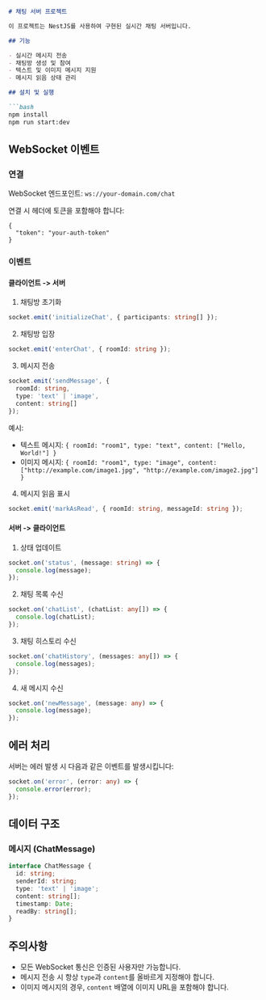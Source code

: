 ```markdown
# 채팅 서버 프로젝트

이 프로젝트는 NestJS를 사용하여 구현된 실시간 채팅 서버입니다.

## 기능

- 실시간 메시지 전송
- 채팅방 생성 및 참여
- 텍스트 및 이미지 메시지 지원
- 메시지 읽음 상태 관리

## 설치 및 실행

```bash
npm install
npm run start:dev
```

## WebSocket 이벤트

### 연결
WebSocket 엔드포인트: `ws://your-domain.com/chat`

연결 시 헤더에 토큰을 포함해야 합니다:
```
{
  "token": "your-auth-token"
}
```

### 이벤트

#### 클라이언트 -> 서버

1. 채팅방 초기화
```typescript
socket.emit('initializeChat', { participants: string[] });
```

2. 채팅방 입장
```typescript
socket.emit('enterChat', { roomId: string });
```

3. 메시지 전송
```typescript
socket.emit('sendMessage', {
  roomId: string,
  type: 'text' | 'image',
  content: string[]
});
```

예시:
- 텍스트 메시지: `{ roomId: "room1", type: "text", content: ["Hello, World!"] }`
- 이미지 메시지: `{ roomId: "room1", type: "image", content: ["http://example.com/image1.jpg", "http://example.com/image2.jpg"] }`

4. 메시지 읽음 표시
```typescript
socket.emit('markAsRead', { roomId: string, messageId: string });
```

#### 서버 -> 클라이언트

1. 상태 업데이트
```typescript
socket.on('status', (message: string) => {
  console.log(message);
});
```

2. 채팅 목록 수신
```typescript
socket.on('chatList', (chatList: any[]) => {
  console.log(chatList);
});
```

3. 채팅 히스토리 수신
```typescript
socket.on('chatHistory', (messages: any[]) => {
  console.log(messages);
});
```

4. 새 메시지 수신
```typescript
socket.on('newMessage', (message: any) => {
  console.log(message);
});
```

## 에러 처리

서버는 에러 발생 시 다음과 같은 이벤트를 발생시킵니다:

```typescript
socket.on('error', (error: any) => {
  console.error(error);
});
```

## 데이터 구조

### 메시지 (ChatMessage)

```typescript
interface ChatMessage {
  id: string;
  senderId: string;
  type: 'text' | 'image';
  content: string[];
  timestamp: Date;
  readBy: string[];
}
```

## 주의사항

- 모든 WebSocket 통신은 인증된 사용자만 가능합니다.
- 메시지 전송 시 항상 `type`과 `content`를 올바르게 지정해야 합니다.
- 이미지 메시지의 경우, `content` 배열에 이미지 URL을 포함해야 합니다.